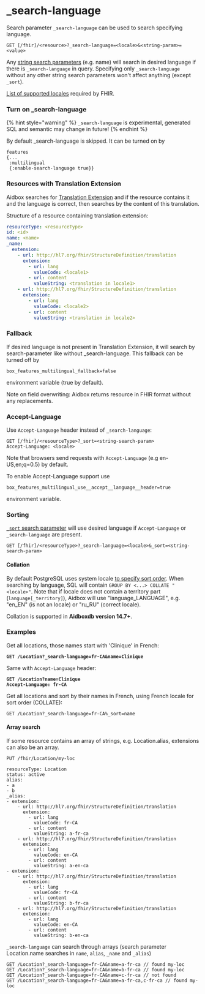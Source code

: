# \_search-language

Search parameter `_search-language` can be used to search specifying language.&#x20;

```
GET [/fhir]/<resource>?_search-language=<locale>&<string-param>=<value>
```

Any [string search parameters](https://www.hl7.org/fhir/search.html#string) (e.g. name) will search in desired language if there is `_search-language` in query. Specifying only `_search-language` without any other string search parameters won't affect anything (except `_sort`).

[List of supported locales](https://hl7.org/fhir/valueset-languages.html) required by FHIR.&#x20;

### Turn on \_search-language

{% hint style="warning" %}
`_search-language` is experimental, generated SQL and semantic may change in future!
{% endhint %}

By default \_search-language is skipped. It can be turned on by

```
features 
{...
 :multilingual
 {:enable-search-language true}}
```

### Resources with Translation Extension

Aidbox searches for [Translation Extension](https://build.fhir.org/ig/HL7/fhir-extensions/StructureDefinition-translation.html) and if the resource contains it and the language is correct, then searches by the content of this translation.&#x20;

Structure of a resource containing translation extension:

```yaml
resourceType: <resourceType>
id: <id>
name: <name>
_name:
  extension:
    - url: http://hl7.org/fhir/StructureDefinition/translation
      extension:
        - url: lang
          valueCode: <locale1>
        - url: content
          valueString: <translation in locale1> 
    - url: http://hl7.org/fhir/StructureDefinition/translation
      extension:
        - url: lang
          valueCode: <locale2>
        - url: content
          valueString: <translation in locale2>
```

### Fallback

If desired language is not present in Translation Extension, it will search by search-parameter like without \_search-language. This fallback can be turned off by

```
box_features_multilingual_fallback=false
```

environment variable (true by default).

Note on field overwriting: Aidbox returns resource in FHIR format without any replacements.

### Accept-Language

Use `Accept-Language` header instead of `_search-language`:

```
GET [/fhir]/<resourceType>?_sort=<string-search-param>
Accept-Language: <locale>
```

Note that browsers send requests with `Accept-Language` (e.g en-US,en;q=0.5) by default.&#x20;

To enable Accept-Language support use&#x20;

```
box_features_multilingual_use__accept__language__header=true
```

environment variable.

### Sorting

[`_sort` search parameter](\_sort.md) will use desired language if `Accept-Language` or `_search-language` are present.&#x20;

```
GET [/fhir]/<resourceType>?_search-language=<locale>&_sort=<string-search-param>
```

#### Collation

By default PostgreSQL uses system locale [to specify sort order](../../../../tutorials/data-api/change-sort-order-by-locale-collation.md). When searching by language, SQL will contain `GROUP BY <...> COLLATE "<locale>"`. Note that if locale does not contain a territory part (`language[_territory]`), Aidbox will use "language\_LANGUAGE", e.g. "en\_EN" (is not an locale) or "ru\_RU" (correct locale).&#x20;

Collation is supported in **Aidboxdb version 14.7+**.

### Examples

Get all locations, those names start with 'Clinique' in French:

<pre><code><strong>GET /Location?_search-language=fr-CA&#x26;name=Clinique
</strong></code></pre>

Same with `Accept-Language` header:

<pre><code><strong>GET /Location?name=Clinique
</strong><strong>Accept-Language: fr-CA
</strong></code></pre>

Get all locations and sort by their names in French, using French locale for sort order (COLLATE):

```
GET /Location?_search-language=fr-CA%_sort=name
```

#### Array search

If some resource contains an array of strings, e.g. Location.alias, extensions can also be an array.

```
PUT /fhir/Location/my-loc

resourceType: Location
status: active
alias:
- a
- b
_alias:
- extension:
    - url: http://hl7.org/fhir/StructureDefinition/translation
      extension:
        - url: lang
          valueCode: fr-CA
        - url: content
          valueString: a-fr-ca
    - url: http://hl7.org/fhir/StructureDefinition/translation
      extension:
        - url: lang
          valueCode: en-CA
        - url: content
          valueString: a-en-ca
- extension:
    - url: http://hl7.org/fhir/StructureDefinition/translation
      extension:
        - url: lang
          valueCode: fr-CA
        - url: content
          valueString: b-fr-ca
    - url: http://hl7.org/fhir/StructureDefinition/translation
      extension:
        - url: lang
          valueCode: en-CA
        - url: content
          valueString: b-en-ca
```

`_search-language` can search through arrays (search parameter Location.name searches in `name`, `alias`, `_name` and `_alias`)

```
GET /Location?_search-language=fr-CA&name=a-fr-ca // found my-loc
GET /Location?_search-language=fr-CA&name=b-fr-ca // found my-loc
GET /Location?_search-language=fr-CA&name=c-fr-ca // not found
GET /Location?_search-language=fr-CA&name=a-fr-ca,c-fr-ca // found my-loc
```

